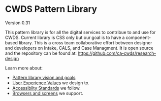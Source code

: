 <h1 class="styleguide">CWDS Pattern Library</h1>

<p class="lead">Version 0.31</p>

<p class="lead">This pattern library is for all the digital services to contribue to and use for CWDS. Current library is CSS only but our goal is to have a component-based library. This is a cross team collaborative effort between designer and developers on Intake, CALS, and Case Managment.
It is open source and the repository can be found at: <a href="">https://github.com/ca-cwds/research-design</a>
</p>

<p class="lead">Learn more about:</p>

<ul>
  <li><a href="https://github.com/ca-cwds/research-design/wiki/pattern-library">Pattern library vision and goals</a></li>
  <li><a href="https://github.com/ca-cwds/research-design/wiki/Experience-Values">User Experience Values</a> we design to.</li>
  <li><a href="https://github.com/ca-cwds/research-design/wiki/Accessible-Design">Accessibilty Standards</a> we follow.</li>
  <li><a href="https://github.com/ca-cwds/research-design/wiki/Technical-Design-Brief">Browsers and screens</a> we support.</li>
</ul>